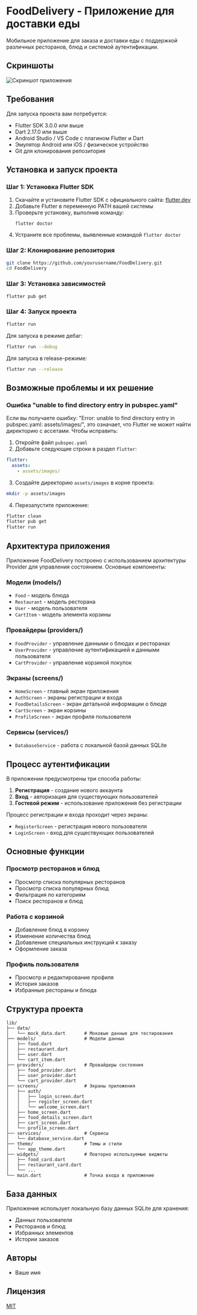 # FoodDelivery - Приложение для доставки еды

Мобильное приложение для заказа и доставки еды с поддержкой различных ресторанов, блюд и системой аутентификации.

## Скриншоты

![Скриншот приложения](screenshots/screenshot.png)

## Требования

Для запуска проекта вам потребуется:

- Flutter SDK 3.0.0 или выше
- Dart 2.17.0 или выше
- Android Studio / VS Code с плагином Flutter и Dart
- Эмулятор Android или iOS / физическое устройство
- Git для клонирования репозитория

## Установка и запуск проекта

### Шаг 1: Установка Flutter SDK

1. Скачайте и установите Flutter SDK с официального сайта: [flutter.dev](https://flutter.dev/docs/get-started/install)
2. Добавьте Flutter в переменную PATH вашей системы
3. Проверьте установку, выполнив команду:
   ```
   flutter doctor
   ```
4. Устраните все проблемы, выявленные командой `flutter doctor`

### Шаг 2: Клонирование репозитория

```bash
git clone https://github.com/yourusername/FoodDelivery.git
cd FoodDelivery
```

### Шаг 3: Установка зависимостей

```bash
flutter pub get
```

### Шаг 4: Запуск проекта

```bash
flutter run
```

Для запуска в режиме дебаг:
```bash
flutter run --debug
```

Для запуска в release-режиме:
```bash
flutter run --release
```

## Возможные проблемы и их решение

### Ошибка "unable to find directory entry in pubspec.yaml"

Если вы получаете ошибку: "Error: unable to find directory entry in pubspec.yaml: assets/images/", это означает, что Flutter не может найти директорию с ассетами. Чтобы исправить:

1. Откройте файл `pubspec.yaml`
2. Добавьте следующие строки в раздел `flutter`:

```yaml
flutter:
  assets:
    - assets/images/
```

3. Создайте директорию `assets/images` в корне проекта:

```bash
mkdir -p assets/images
```

4. Перезапустите приложение:

```bash
flutter clean
flutter pub get
flutter run
```

## Архитектура приложения

Приложение FoodDelivery построено с использованием архитектуры Provider для управления состоянием. Основные компоненты:

### Модели (models/)
- `Food` - модель блюда
- `Restaurant` - модель ресторана
- `User` - модель пользователя
- `CartItem` - модель элемента корзины

### Провайдеры (providers/)
- `FoodProvider` - управление данными о блюдах и ресторанах
- `UserProvider` - управление аутентификацией и данными пользователя
- `CartProvider` - управление корзиной покупок

### Экраны (screens/)
- `HomeScreen` - главный экран приложения
- `AuthScreen` - экраны регистрации и входа
- `FoodDetailsScreen` - экран детальной информации о блюде
- `CartScreen` - экран корзины
- `ProfileScreen` - экран профиля пользователя

### Сервисы (services/)
- `DatabaseService` - работа с локальной базой данных SQLite

## Процесс аутентификации

В приложении предусмотрены три способа работы:
1. **Регистрация** - создание нового аккаунта
2. **Вход** - авторизация для существующих пользователей 
3. **Гостевой режим** - использование приложения без регистрации

Процесс регистрации и входа проходит через экраны:
- `RegisterScreen` - регистрация нового пользователя
- `LoginScreen` - вход для существующих пользователей

## Основные функции

### Просмотр ресторанов и блюд
- Просмотр списка популярных ресторанов
- Просмотр списка популярных блюд
- Фильтрация по категориям
- Поиск ресторанов и блюд

### Работа с корзиной
- Добавление блюд в корзину
- Изменение количества блюд
- Добавление специальных инструкций к заказу
- Оформление заказа

### Профиль пользователя
- Просмотр и редактирование профиля
- История заказов
- Избранные рестораны и блюда

## Структура проекта

```
lib/
├── data/
│   └── mock_data.dart       # Моковые данные для тестирования
├── models/                  # Модели данных
│   ├── food.dart
│   ├── restaurant.dart
│   ├── user.dart
│   └── cart_item.dart
├── providers/               # Провайдеры состояния
│   ├── food_provider.dart
│   ├── user_provider.dart
│   └── cart_provider.dart
├── screens/                 # Экраны приложения
│   ├── auth/
│   │   ├── login_screen.dart
│   │   ├── register_screen.dart
│   │   └── welcome_screen.dart
│   ├── home_screen.dart
│   ├── food_details_screen.dart
│   ├── cart_screen.dart
│   └── profile_screen.dart
├── services/                # Сервисы
│   └── database_service.dart
├── theme/                   # Темы и стили
│   └── app_theme.dart
├── widgets/                 # Повторно используемые виджеты
│   ├── food_card.dart
│   ├── restaurant_card.dart
│   └── ...
└── main.dart                # Точка входа в приложение
```

## База данных

Приложение использует локальную базу данных SQLite для хранения:
- Данных пользователя
- Ресторанов и блюд
- Избранных элементов
- Истории заказов

## Авторы

- Ваше имя

## Лицензия

[MIT](LICENSE)
